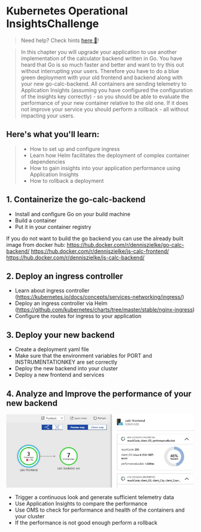 # Kubernetes Operational InsightsChallenge
> Need help? Check hints [here :blue_book:](hints/k8sMulti.md)!

> In this chapter you will upgrade your application to use another implementation of the calculator backend written in Go. You have heard that Go is so much faster and better and want to try this out without interrupting your users. Therefore you have to do a blue green deployment with your old frontend and backend along with your new go-calc-backend. All containers are sending telemetry to Application Insights (assuming you have configured the configuration of the insights key correctly) - so you should be able to evaluate the performance of your new container relative to the old one. If it does not improve your service you should perform a rollback - all without impacting your users.

## Here's what you'll learn:
> - How to set up and configure ingress
> - Learn how Helm facilitates the deployment of complex container dependencies
> - How to gain insights into your application performance using Application Insights
> - How to rollback a deployment

## 1. Containerize the go-calc-backend
- Install and configure Go on your build machine
- Build a container
- Put it in your container registry

If you do not want to build the go backend you can use the already built image from docker hub:
https://hub.docker.com/r/denniszielke/go-calc-backend/
https://hub.docker.com/r/denniszielke/js-calc-frontend/
https://hub.docker.com/r/denniszielke/js-calc-backend/

## 2. Deploy an ingress controller
- Learn about ingress controller (https://kubernetes.io/docs/concepts/services-networking/ingress/)
- Deploy an ingress controller via Helm (https://github.com/kubernetes/charts/tree/master/stable/nginx-ingress)
- Configure the routes for ingress to your application

## 3. Deploy your new backend
- Create a deployment yaml file
- Make sure that the environment variables for PORT and INSTRUMENTATIONKEY are set correctly
- Deploy the new backend into your cluster
- Deploy a new frontend and services

## 4. Analyze and Improve the performance of your new backend
![](/img/appmap.jpg)
- Trigger a continuous look and generate sufficient telemetry data
- Use Application Insights to compare the performance
- Use OMS to check for performance and health of the containers and your cluster
- If the performance is not good enough perform a rollback

